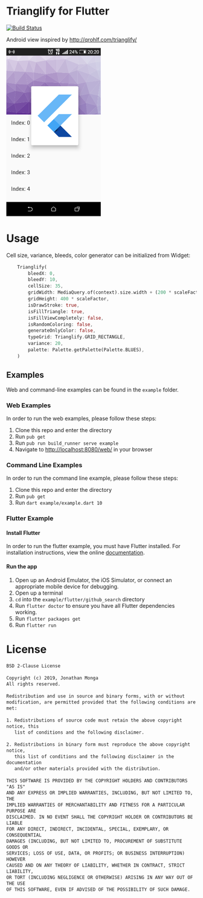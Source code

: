 # Trianglify for Flutter

[![Build Status](https://travis-ci.org/manolovn/trianglify.svg?branch=master)](https://travis-ci.org/manolovn/trianglify)

Android view inspired by http://qrohlf.com/trianglify/

<img src="screenshots/screenshot.png " alt="Demo Screenshot" width="250" />

# Usage

Cell size, variance, bleeds, color generator can be initialized from Widget:

```dart
    Trianglify(
        bleedX: 0,
        bleedY: 10,
        cellSize: 35,
        gridWidth: MediaQuery.of(context).size.width + (200 * scaleFactor),
        gridHeight: 400 * scaleFactor,
        isDrawStroke: true,
        isFillTriangle: true,
        isFillViewCompletely: false,
        isRandomColoring: false,
        generateOnlyColor: false,
        typeGrid: Trianglify.GRID_RECTANGLE,
        variance: 20,
        palette: Palette.getPalette(Palette.BLUES),
    )
```

## Examples

Web and command-line examples can be found in the `example` folder.

### Web Examples

In order to run the web examples, please follow these steps:

1. Clone this repo and enter the directory
2. Run `pub get`
3. Run `pub run build_runner serve example`
4. Navigate to [http://localhost:8080/web/](http://localhost:8080/web/) in your browser

### Command Line Examples

In order to run the command line example, please follow these steps:

1. Clone this repo and enter the directory
2. Run `pub get`
3. Run `dart example/example.dart 10`

### Flutter Example

#### Install Flutter

In order to run the flutter example, you must have Flutter installed. For installation instructions, view the online
[documentation](https://flutter.io/).

#### Run the app

1. Open up an Android Emulator, the iOS Simulator, or connect an appropriate mobile device for debugging.
2. Open up a terminal
3. `cd` into the `example/flutter/github_search` directory
4. Run `flutter doctor` to ensure you have all Flutter dependencies working.
5. Run `flutter packages get`
6. Run `flutter run`

# License

    BSD 2-Clause License

    Copyright (c) 2019, Jonathan Monga
    All rights reserved.

    Redistribution and use in source and binary forms, with or without
    modification, are permitted provided that the following conditions are met:

    1. Redistributions of source code must retain the above copyright notice, this
       list of conditions and the following disclaimer.

    2. Redistributions in binary form must reproduce the above copyright notice,
       this list of conditions and the following disclaimer in the documentation
       and/or other materials provided with the distribution.

    THIS SOFTWARE IS PROVIDED BY THE COPYRIGHT HOLDERS AND CONTRIBUTORS "AS IS"
    AND ANY EXPRESS OR IMPLIED WARRANTIES, INCLUDING, BUT NOT LIMITED TO, THE
    IMPLIED WARRANTIES OF MERCHANTABILITY AND FITNESS FOR A PARTICULAR PURPOSE ARE
    DISCLAIMED. IN NO EVENT SHALL THE COPYRIGHT HOLDER OR CONTRIBUTORS BE LIABLE
    FOR ANY DIRECT, INDIRECT, INCIDENTAL, SPECIAL, EXEMPLARY, OR CONSEQUENTIAL
    DAMAGES (INCLUDING, BUT NOT LIMITED TO, PROCUREMENT OF SUBSTITUTE GOODS OR
    SERVICES; LOSS OF USE, DATA, OR PROFITS; OR BUSINESS INTERRUPTION) HOWEVER
    CAUSED AND ON ANY THEORY OF LIABILITY, WHETHER IN CONTRACT, STRICT LIABILITY,
    OR TORT (INCLUDING NEGLIGENCE OR OTHERWISE) ARISING IN ANY WAY OUT OF THE USE
    OF THIS SOFTWARE, EVEN IF ADVISED OF THE POSSIBILITY OF SUCH DAMAGE.
